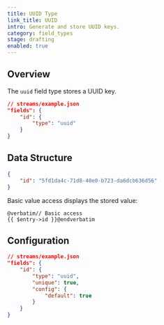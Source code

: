 ```yaml
---
title: UUID Type
link_title: UUID
intro: Generate and store UUID keys.
category: field_types
stage: drafting
enabled: true
---
```


## Overview

The `uuid` field type stores a UUID key.

```json
// streams/example.json
"fields": {
    "id": {
        "type": "uuid"
    }
}
```

## Data Structure

```json
{
    "id": "5fd1da4c-71d8-40e0-b723-da6dcb636d56"
}
```

Basic value access displays the stored value:

```blade
@verbatim// Basic access
{{ $entry->id }}@endverbatim
```

## Configuration

```json
// streams/example.json
"fields": {
    "id": {
        "type": "uuid",
        "unique": true,
        "config": {
            "default": true
        }
    }
}
```
